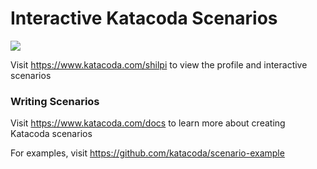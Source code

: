 # Interactive Katacoda Scenarios

[![](http://shields.katacoda.com/katacoda/shilpi/count.svg)](https://www.katacoda.com/shilpi "Get your profile on Katacoda.com")

Visit https://www.katacoda.com/shilpi to view the profile and interactive scenarios

### Writing Scenarios
Visit https://www.katacoda.com/docs to learn more about creating Katacoda scenarios

For examples, visit https://github.com/katacoda/scenario-example
